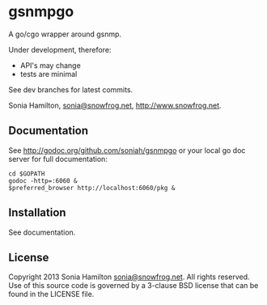 gsnmpgo
======

A go/cgo wrapper around gsnmp.

Under development, therefore:

* API's may change
* tests are minimal

See dev branches for latest commits.

Sonia Hamilton, sonia@snowfrog.net, http://www.snowfrog.net.

Documentation
-------------

See http://godoc.org/github.com/soniah/gsnmpgo or your local
go doc server for full documentation:

    cd $GOPATH
    godoc -http=:6060 &
    $preferred_browser http://localhost:6060/pkg &

Installation
------------

See documentation.

License
-------

Copyright 2013 Sonia Hamilton <sonia@snowfrog.net>. All rights
reserved.  Use of this source code is governed by a 3-clause BSD
license that can be found in the LICENSE file.
